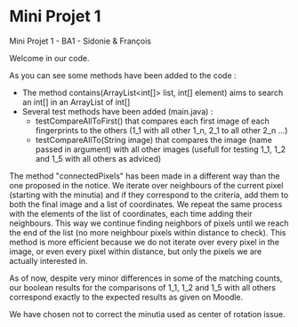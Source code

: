 # Mini Projet 1
Mini Projet 1 - BA1 - Sidonie & François

Welcome in our code. 

As you can see some methods have been added to the code :
- The method contains(ArrayList<int[]> list, int[] element) aims to search an int[] in an ArrayList of int[]
- Several test methods have been added (main.java) :
  - testCompareAllToFirst() that compares each first image of each fingerprints to the others (1_1 with all other 1_n, 2_1 to all other 2_n ...)
  - testCompareAllTo(String image) that compares the image (name passed in argument) with all other images (usefull for testing 1_1, 1_2 and 1_5 with all others as adviced)

The method "connectedPixels" has been made in a different way than the one proposed in the notice. 
We iterate over neighbours of the current pixel (starting with the minutia) and if they correspond to the criteria, add them to both the final image and a list of coordinates. 
We repeat the same process with the elements of the list of coordinates, each time adding their neighbours. This way we continue finding neighbors of pixels until we reach the end of the list (no more neighbour pixels within distance to check).
This method is more efficient because we do not iterate over every pixel in the image, or even every pixel within distance, but only the pixels we are actually interested in.

As of now, despite very minor differences in some of the matching counts, our boolean results for the comparisons of 1_1, 1_2 and 1_5 with all others correspond exactly to the expected results as given on Moodle.

We have chosen not to correct the minutia used as center of rotation issue.
